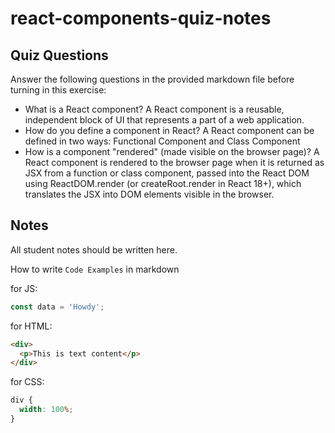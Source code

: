 # react-components-quiz-notes

## Quiz Questions

Answer the following questions in the provided markdown file before turning in this exercise:

- What is a React component?
  A React component is a reusable, independent block of UI that represents a part of a web application.
- How do you define a component in React?
  A React component can be defined in two ways: Functional Component and Class Component
- How is a component "rendered" (made visible on the browser page)?
  A React component is rendered to the browser page when it is returned as JSX from a function or class component, passed into the React DOM using ReactDOM.render (or createRoot.render in React 18+), which translates the JSX into DOM elements visible in the browser.

## Notes

All student notes should be written here.

How to write `Code Examples` in markdown

for JS:

```javascript
const data = 'Howdy';
```

for HTML:

```html
<div>
  <p>This is text content</p>
</div>
```

for CSS:

```css
div {
  width: 100%;
}
```
